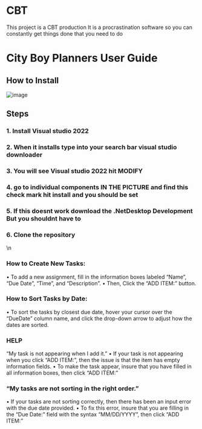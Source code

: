 # CBT
This project is a CBT production 
It is a procrastination software so you can constantly get things done that you need to do

# City Boy Planners User Guide

## How to Install
![image](https://github.com/Hubiejr/CBT/assets/59489351/ccfa8287-bd94-45cb-9f36-6fa7648419e2)

## Steps
### 1. Install Visual studio 2022
### 2. When it installs type into your search bar visual studio downloader
### 3. You will see Visual studio 2022 hit MODIFY
### 4. go to individual components IN THE PICTURE and find this check mark hit install and you should be set 
### 5. If this doesnt work download the .NetDesktop Development But you shouldnt have to 
### 6. Clone the repository
\n

  ### How to Create New Tasks:
 •	To add a new assignment, fill in the information boxes labeled “Name”, “Due Date”, “Time”, and “Description”.
 •	Then, Click the “ADD ITEM:” button.


### How to Sort Tasks by Date:

 •	To sort the tasks by closest due date, hover your cursor over the “DueDate” column name, and click the drop-down arrow to adjust how the dates are sorted.



### HELP

 “My task is not appearing when I add it.”
 •	If your task is not appearing when you click “ADD ITEM:”, then the issue is that the item has empty information fields.
 •	To make the task appear, insure that you have filled in all information boxes, then click “ADD ITEM:”


### “My tasks are not sorting in the right order.”
 •	If your tasks are not sorting correctly, then there has been an input error with the due date provided.
 •	To fix this error, insure that you are filling in the “Due Date:” field with the syntax “MM/DD/YYYY”, then click “ADD ITEM:” 
